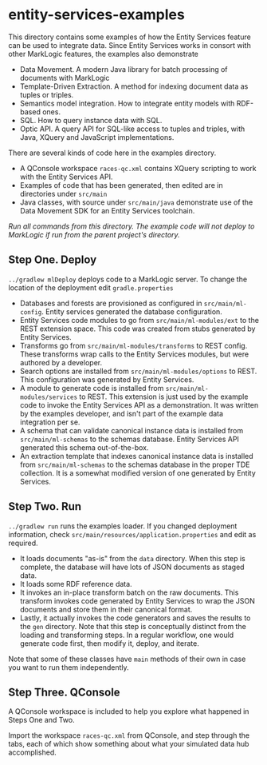 # entity-services-examples

This directory contains some examples of how the Entity Services feature 
can be used to integrate data.  Since Entity Services works in consort
with other MarkLogic features, the examples also demonstrate

* Data Movement.  A modern Java library for batch processing of documents with
 MarkLogic
* Template-Driven Extraction.  A method for indexing document data as tuples or
 triples.
* Semantics model integration.  How to integrate entity models with RDF-based
 ones.
* SQL. How to query instance data with SQL.
* Optic API.  A query API for SQL-like access to tuples and triples, with Java,
 XQuery and JavaScript implementations.

There are several kinds of code here in the examples directory.

* A QConsole workspace `races-qc.xml` contains XQuery scripting to work with
 the Entity Services API.
* Examples of code that has been generated, then edited are in directories under 
 `src/main`
* Java classes, with source under `src/main/java` demonstrate use of the Data
 Movement SDK for an Entity Services toolchain.

*Run all commands from this directory.  The example code will not deploy to
MarkLogic if run from the parent project's directory.*

Step One. Deploy
-----------------

`../gradlew mlDeploy` deploys code to a MarkLogic server.  To change the
location of the deployment edit `gradle.properties`

* Databases and forests are provisioned as configured in `src/main/ml-config`.
 Entity services generated the database configuration.
* Entity Services code modules to go from `src/main/ml-modules/ext` to the
 REST extension space.  This code was created from stubs generated by Entity 
 Services.
* Transforms go from `src/main/ml-modules/transforms` to REST config.  These
 transforms wrap calls to the Entity Services modules, but were authored by
 a developer.
* Search options are installed from `src/main/ml-modules/options` to REST.
 This configuration was generated by Entity Services.
* A module to generate code is installed from
 `src/main/ml-modules/services` to REST.  This extension is just used by the
 example code to invoke the Entity Services API as a demonstration.  It was
 written by the examples developer, and isn't part of the example data
 integration per se.
* A schema that can validate canonical instance data is installed from
 `src/main/ml-schemas` to the schemas database.  Entity Services API generated
 this schema out-of-the-box.
* An extraction template that indexes canonical instance data is installed
 from `src/main/ml-schemas` to the schemas database in the proper TDE
 collection.  It is a somewhat modified version of one generated by Entity
 Services.

Step Two.  Run
--------------

`../gradlew run` runs the examples loader.  If you changed deployment
information, check `src/main/resources/application.properties` and edit as
required.

* It loads documents "as-is" from the `data` directory.  When this step is
 complete, the database will have lots of JSON documents as staged data.
* It loads some RDF reference data.
* It invokes an in-place transform batch on the raw documents.  This transform
 invokes code generated by Entity Services to wrap the JSON documents and store
 them in their canonical format.
* Lastly, it actually invokes the code generators and saves the results to the
 `gen` directory.  Note that this step is conceptually distinct from the
 loading and transforming steps.  In a regular workflow, one would generate
 code first, then modify it, deploy, and iterate.

Note that some of these classes have `main` methods of their own in case you
want to run them independently.

Step Three. QConsole
--------------------

A QConsole workspace is included to help you explore what happened in Steps One
and Two.

Import the workspace `races-qc.xml` from QConsole, and step through the tabs,
each of which show something about what your simulated data hub accomplished.

